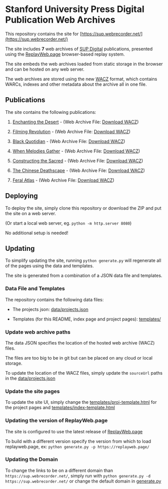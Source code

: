 # Stanford University Press Digital Publication Web Archives

This repository contains the site for [https://sup.webrecorder.net/](https://sup.webrecorder.net/)

The site includes **7** web archives of [SUP Digital](https://www.sup.org/digital/) publications,
presented using the [ReplayWeb.page](https://replayweb.page) browser-based replay system.

The site embeds the web archives loaded from static storage in the browser and can be hosted on any web server.

The web archives are stored using the new [WACZ](https://github.com/webrecorder/wacz-format) format, which contains WARCs, indexes and other
metadata about the archive all in one file.


## Publications

The site contains the following publications:

  1. [Enchanting the Desert](https://sup.webrecorder.net//enchanting-the-desert.html) - (Web Archive File: [Download WACZ](https://dh-preserve.sfo2.cdn.digitaloceanspaces.com/webarchives/sup/etd.wacz))

  2. [Filming Revolution](https://sup.webrecorder.net//filming-revolution.html) - (Web Archive File: [Download WACZ](https://dh-preserve.sfo2.cdn.digitaloceanspaces.com/webarchives/sup/fr.wacz))

  3. [Black Quotidian](https://sup.webrecorder.net//black-quotidian.html) - (Web Archive File: [Download WACZ](https://dh-preserve.sfo2.cdn.digitaloceanspaces.com/webarchives/sup/bq.wacz))

  4. [When Melodies Gather](https://sup.webrecorder.net//when-melodies-gather.html) - (Web Archive File: [Download WACZ](https://dh-preserve.sfo2.cdn.digitaloceanspaces.com/webarchives/sup/wmg.wacz))

  5. [Constructing the Sacred](https://sup.webrecorder.net//constructing-the-sacred.html) - (Web Archive File: [Download WACZ](https://dh-preserve.sfo2.cdn.digitaloceanspaces.com/webarchives/sup/cts2.wacz))

  6. [The Chinese Deathscape](https://sup.webrecorder.net//the-chinese-deathscape.html) - (Web Archive File: [Download WACZ](https://dh-preserve.sfo2.cdn.digitaloceanspaces.com/webarchives/sup/tcd2.wacz))

  7. [Feral Atlas](https://sup.webrecorder.net//feral-atlas.html) - (Web Archive File: [Download WACZ](https://dh-preserve.sfo2.cdn.digitaloceanspaces.com/webarchives/sup/fa.wacz))



## Deploying

To deploy the site, simply clone this repository or download the ZIP and put the site on a web server.

(Or start a local web server, eg. `python -m http.server 8080`)

No additional setup is needed!


## Updating

To simplify updating the site, running `python generate.py` will regenerate all of the pages using the data and templates.

The site is generated from a combination of a JSON data file and templates.


### Data File and Templates

The repository contains the following data files:
 - The projects json: [data/projects.json](data/projects.json)

 - Templates (for this README, index page and project pages): [templates/](templates/)


### Update web archive paths

The data JSON specifies the location of the hosted web archive (WACZ) files.

The files are too big to be in git but can be placed on any cloud or local storage.

To update the location of the WACZ files, simply update the `sourceUrl` paths in the [data/projects.json](data/projects.json)


### Update the site pages

To update the site UI, simply change the [templates/proj-template.html](templates/proj-template.html) for the project pages and
[templates/index-template.html](templates/index-template.html)


### Updating the version of ReplayWeb.page

The site is configured to use the latest release of [ReplayWeb.page](https://replayweb.page)

To build with a different version specify the version from which to load replayweb.page, ex: `python generate.py -p https://replayweb.page/`


### Updating the Domain

To change the links to be on a different domain than `https://sup.webrecorder.net/`, simply run with `python generate.py -d https://sup.webrecorder.net/` or change the default domain in [generate.py](/generate.py)
